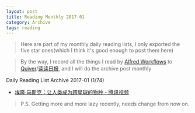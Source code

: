 ```yaml
---
layout: post
title: Reading Monthly 2017-01
category: Archive
tags: reading
---
```


> Here are part of my monthly daily reading lists, I only exported the five star ones(which I think it's good enough to post them here)

> By the way, I record all the things I read by [Alfred Workflows](https://www.alfredapp.com/workflows/) to [Quiver](https://itunes.apple.com/app/quiver-programmers-notebook/id866773894?mt=12)/[读读日报](http://dudu.zhihu.com/circle/173514), and I will do the archive post monthly

Daily Reading List Archive 2017-01 (1/74)

* [埃隆·马斯克：让人类成为跨星球的物种 - 腾讯视频](https://v.qq.com/x/page/g03591jpf05.html)

> P.S. Getting more and more lazy recently, needs change from now on.

